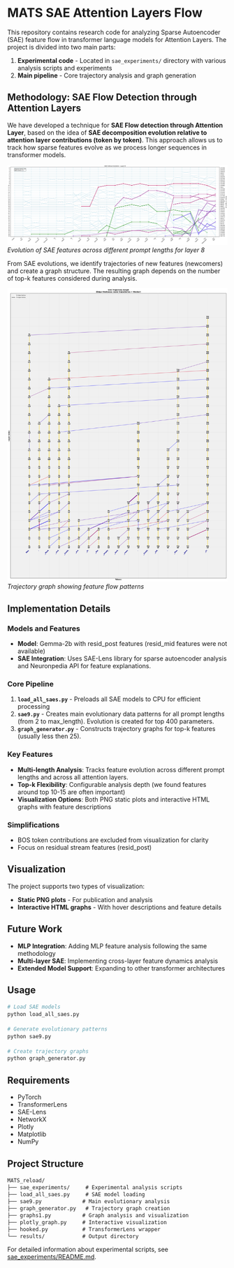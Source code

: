 # MATS SAE Attention Layers Flow

This repository contains research code for analyzing Sparse Autoencoder (SAE) feature flow in transformer language models for Attention Layers. The project is divided into two main parts:

1. **Experimental code** - Located in `sae_experiments/` directory with various analysis scripts and experiments
2. **Main pipeline** - Core trajectory analysis and graph generation

## Methodology: SAE Flow Detection through Attention Layers

We have developed a technique for **SAE Flow detection through Attention Layer**, based on the idea of **SAE decomposition evolution relative to attention layer contributions (token by token)**. This approach allows us to track how sparse features evolve as we process longer sequences in transformer models.

![SAE Feature Evolution](layer_8_indices_evolution.png)
*Evolution of SAE features across different prompt lengths for layer 8*

From SAE evolutions, we identify trajectories of new features (newcomers) and create a graph structure. The resulting graph depends on the number of top-k features considered during analysis.

![Trajectory Graph](trajectory_graph.13.png)
*Trajectory graph showing feature flow patterns*

## Implementation Details

### Models and Features
- **Model**: Gemma-2b with resid_post features (resid_mid features were not available)
- **SAE Integration**: Uses SAE-Lens library for sparse autoencoder analysis and Neuronpedia API for feature explanations.

### Core Pipeline

1. **`load_all_saes.py`** - Preloads all SAE models to CPU for efficient processing
2. **`sae9.py`** - Creates main evolutionary data patterns for all prompt lengths (from 2 to max_length). Evolution is created for top 400 parameters. 
3. **`graph_generator.py`** - Constructs trajectory graphs for top-k features (usually less then 25).

### Key Features
- **Multi-length Analysis**: Tracks feature evolution across different prompt lengths and across all attention layers.
- **Top-k Flexibility**: Configurable analysis depth (we found features around top 10-15 are often important)
- **Visualization Options**: Both PNG static plots and interactive HTML graphs with feature descriptions

### Simplifications
- BOS token contributions are excluded from visualization for clarity
- Focus on residual stream features (resid_post)

## Visualization

The project supports two types of visualization:
- **Static PNG plots** - For publication and analysis
- **Interactive HTML graphs** - With hover descriptions and feature details

## Future Work

- **MLP Integration**: Adding MLP feature analysis following the same methodology
- **Multi-layer SAE**: Implementing cross-layer feature dynamics analysis
- **Extended Model Support**: Expanding to other transformer architectures

## Usage

```bash
# Load SAE models
python load_all_saes.py

# Generate evolutionary patterns
python sae9.py

# Create trajectory graphs
python graph_generator.py

```

## Requirements

- PyTorch
- TransformerLens
- SAE-Lens
- NetworkX
- Plotly
- Matplotlib
- NumPy

## Project Structure

```
MATS_reload/
├── sae_experiments/     # Experimental analysis scripts
├── load_all_saes.py     # SAE model loading
├── sae9.py             # Main evolutionary analysis
├── graph_generator.py   # Trajectory graph creation
├── graphs1.py          # Graph analysis and visualization
├── plotly_graph.py     # Interactive visualization
├── hooked.py           # TransformerLens wrapper
└── results/            # Output directory
```

For detailed information about experimental scripts, see [sae_experiments/README.md](sae_experiments/README.md). 
